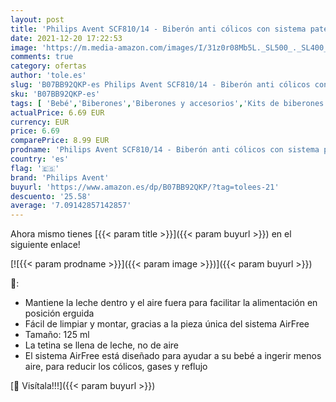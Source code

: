 ```yaml
---
layout: post
title: 'Philips Avent SCF810/14 - Biberón anti cólicos con sistema patentado Airfree  125 ml'
date: 2021-12-20 17:22:53
image: 'https://m.media-amazon.com/images/I/31z0r08Mb5L._SL500_._SL400_.jpg'
comments: true
category: ofertas
author: 'tole.es'
slug: 'B07BB92QKP-es Philips Avent SCF810/14 - Biberón anti cólicos con sistema...'
sku: 'B07BB92QKP-es'
tags: [ 'Bebé','Biberones','Biberones y accesorios','Kits de biberones','Lactancia y alimentación','avent','biberón','philips avent', ]
actualPrice: 6.69 EUR
currency: EUR
price: 6.69
comparePrice: 8.99 EUR
prodname: 'Philips Avent SCF810/14 - Biberón anti cólicos con sistema patentado Airfree  125 ml'
country: 'es'
flag: '🇪🇸'
brand: 'Philips Avent'
buyurl: 'https://www.amazon.es/dp/B07BB92QKP/?tag=tolees-21'
descuento: '25.58'
average: '7.09142857142857'
---
```


Ahora mismo tienes [{{< param title >}}]({{< param buyurl >}}) en el siguiente enlace!

[![{{< param prodname >}}]({{< param image >}})]({{< param buyurl >}})

🔎:

- Mantiene la leche dentro y el aire fuera para facilitar la alimentación en posición erguida
- Fácil de limpiar y montar, gracias a la pieza única del sistema AirFree
- Tamaño: 125 ml
- La tetina se llena de leche, no de aire
- El sistema AirFree está diseñado para ayudar a su bebé a ingerir menos aire, para reducir los cólicos, gases y reflujo

[🛒 Visítala!!!]({{< param buyurl >}})
